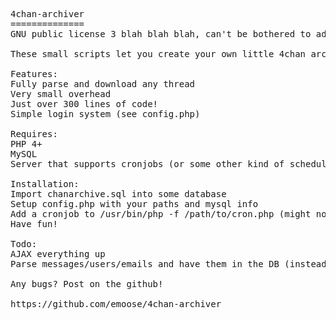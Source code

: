 <pre>4chan-archiver
==============
GNU public license 3 blah blah blah, can't be bothered to add the text and stuff in here. If you use/modify this just give credit to the github.

These small scripts let you create your own little 4chan archive, without needing to use crappy advert ridden websites! (or overly worked on perl scripts, this is 4 hours work)

Features:
Fully parse and download any thread
Very small overhead
Just over 300 lines of code!
Simple login system (see config.php)

Requires:
PHP 4+
MySQL
Server that supports cronjobs (or some other kind of scheduling device)

Installation:
Import chanarchive.sql into some database
Setup config.php with your paths and mysql info
Add a cronjob to /usr/bin/php -f /path/to/cron.php (might not be /usr/bin/php, check with your server admin)
Have fun!

Todo:
AJAX everything up
Parse messages/users/emails and have them in the DB (instead of just copying the raw html from 4chan)

Any bugs? Post on the github!

https://github.com/emoose/4chan-archiver</pre>